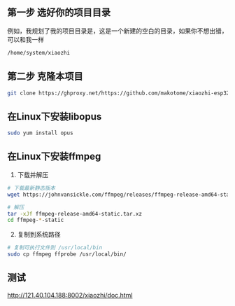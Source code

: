 
## 第一步 选好你的项目目录
例如，我规划了我的项目目录是，这是一个新建的空白的目录，如果你不想出错，可以和我一样
```bash
/home/system/xiaozhi
```

## 第二步 克隆本项目
```bash
git clone https://ghproxy.net/https://github.com/makotome/xiaozhi-esp32-server.git
```

## 在Linux下安装libopus
```bash
sudo yum install opus
```

## 在Linux下安装ffmpeg
1. 下载并解压
```bash
# 下载最新静态版本
wget https://johnvansickle.com/ffmpeg/releases/ffmpeg-release-amd64-static.tar.xz

# 解压
tar -xJf ffmpeg-release-amd64-static.tar.xz
cd ffmpeg-*-static
```

2. 复制到系统路径
```bash
# 复制可执行文件到 /usr/local/bin
sudo cp ffmpeg ffprobe /usr/local/bin/
```


## 测试

http://121.40.104.188:8002/xiaozhi/doc.html